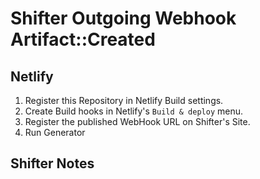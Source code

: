 # Shifter Outgoing Webhook Artifact::Created

## Netlify

1. Register this Repository in Netlify Build settings.
1. Create Build hooks in Netlify's `Build & deploy` menu.
1. Register the published WebHook URL on Shifter's Site.
1. Run Generator

## Shifter Notes
